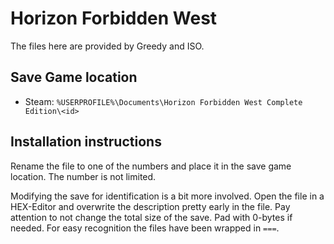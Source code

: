 # Horizon Forbidden West

The files here are provided by Greedy and ISO.

## Save Game location
- Steam: `%USERPROFILE%\Documents\Horizon Forbidden West Complete Edition\<id>`

## Installation instructions
Rename the file to one of the numbers and place it in the save game location. The number is not limited.

Modifying the save for identification is a bit more involved. Open the file in a HEX-Editor and overwrite the description pretty early in the file. Pay attention to not change the total size of the save. Pad with 0-bytes if needed. For easy recognition the files have been wrapped in `===`.
